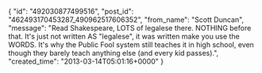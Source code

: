  {
   "id": "492030877499516",
   "post_id": "462493170453287_490962517606352",
   "from_name": "Scott Duncan",
   "message": "Read Shakespeare, LOTS of legalese there. NOTHING before that. It's just not written AS \"legalese\", it was written make you use the WORDS. It's why the Public Fool system still teaches it in high school, even though they barely teach anything else (and every kid passes).",
   "created_time": "2013-03-14T05:01:16+0000"
 }
